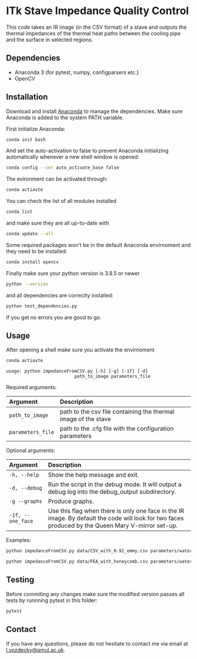 # ITk Stave Impedance Quality Control

This code takes an IR image (in the CSV format) of a stave and outputs the thermal impedances of the thermal heat paths between the cooling pipe and the surface in selected regions.


## Dependencies
* Anaconda 3 (for pytest, numpy, configparsers etc.)
* OpenCV

## Installation

Download and install [Anaconda](https://www.anaconda.com/products/individual) to manage the dependencies. Make sure Anaconda is added to the system PATH variable.

First initialize Anaconda:

```bash
conda init bash
```
And set the auto-activation to false to prevent Anaconda initializing automatically whenever a new shell window is opened:
```bash
conda config --set auto_activate_base false
```
The evironment can be activated through:
```bash
conda actiavte
```

You can check the list of all modules installed
```bash
conda list
```
and make sure they are all up-to-date with
```bash
conda update --all
```
Some required packages won't be in the default Anaconda envirnoment and they need to be installed:
```bash
conda install opencv
```

Finally make sure your python version is 3.8.5 or newer
```bash
python --version
```
and all dependencies are correclty installed:
```bash
python test_dependencies.py
```
If you get no errors you are good to go.

## Usage
After opening a shell make sure you activate the envirnoment
```bash
conda actiavte
```

```
usage: python impedanceFromCSV.py [-h] [-g] [-1f] [-d]
                          path_to_image parameters_file
```

Required arguments:

| __Argument__  | __Description__                                                      |
| :---          | :---                                                                 |
| `path_to_image` | path to the csv file containing the thermal image of the stave |
| `parameters_file` | path to the .cfg file with the configuration parameters |

Optional arguments:

| __Argument__         |  __Description__                                                                                                                                   |   
| :---                 | :---                                                                                                                                               |   
| `-h, --help`         | Show the help message and exit.                                                                                                                    |   
| `-d, --debug`        | Run the script in the debug mode. It will output a debug log into the debug_output subdirectory.                                                   |   
| `-g --graphs`        | Produce graphs.                                                                                                                                    |
| `-1f, --one_face`    | Use this flag when there is only one face in the IR image. By default the code will look for two faces produced by the Queen Mary V-mirror set-up. |


Examples:
```bash
python impedanceFromCSV.py data/CSV_with_0.92_emmy.csv parameters/water-default.cfg -g
```
```bash
python impedanceFromCSV.py data/FEA_with_honeycomb.csv parameters/water-default.cfg -1f -g 
```

## Testing
Before commiting any changes make sure the modified version passes all tests by runnning pytest in this folder:
```bash
pytest
```

## Contact
If you have any questions, please do not hesitate to contact me via email at l.vozdecky@qmul.ac.uk.
